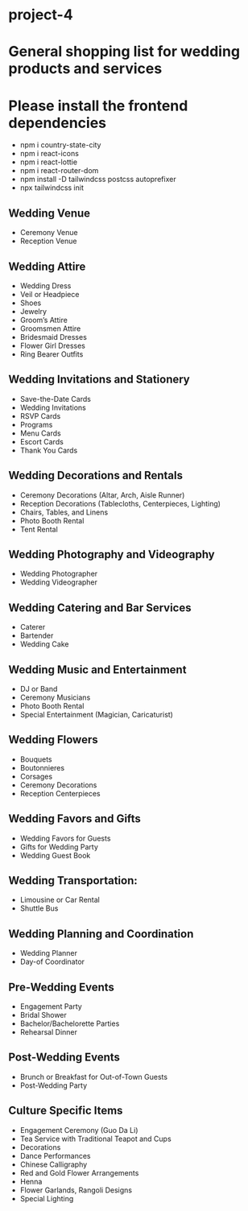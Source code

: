 # project-4

# General shopping list for wedding products and services

# Please install the frontend dependencies
- npm i country-state-city 
- npm i react-icons
- npm i react-lottie
- npm i react-router-dom
- npm install -D tailwindcss postcss autoprefixer
- npx tailwindcss init

## Wedding Venue
- Ceremony Venue
- Reception Venue

## Wedding Attire
- Wedding Dress
- Veil or Headpiece
- Shoes
- Jewelry
- Groom’s Attire
- Groomsmen Attire
- Bridesmaid Dresses
- Flower Girl Dresses
- Ring Bearer Outfits

## Wedding Invitations and Stationery
- Save-the-Date Cards
- Wedding Invitations
- RSVP Cards
- Programs
- Menu Cards
- Escort Cards
- Thank You Cards

## Wedding Decorations and Rentals
- Ceremony Decorations (Altar, Arch, Aisle Runner)
- Reception Decorations (Tablecloths, Centerpieces, Lighting)
- Chairs, Tables, and Linens
- Photo Booth Rental
- Tent Rental

## Wedding Photography and Videography
- Wedding Photographer
- Wedding Videographer

## Wedding Catering and Bar Services
- Caterer
- Bartender
- Wedding Cake

## Wedding Music and Entertainment
- DJ or Band
- Ceremony Musicians
- Photo Booth Rental
- Special Entertainment (Magician, Caricaturist)

## Wedding Flowers
- Bouquets
- Boutonnieres
- Corsages
- Ceremony Decorations
- Reception Centerpieces

## Wedding Favors and Gifts
- Wedding Favors for Guests
- Gifts for Wedding Party
- Wedding Guest Book

## Wedding Transportation:
- Limousine or Car Rental
- Shuttle Bus

## Wedding Planning and Coordination
- Wedding Planner
- Day-of Coordinator

## Pre-Wedding Events
- Engagement Party
- Bridal Shower
- Bachelor/Bachelorette Parties
- Rehearsal Dinner

## Post-Wedding Events
- Brunch or Breakfast for Out-of-Town Guests
- Post-Wedding Party

## Culture Specific Items
- Engagement Ceremony (Guo Da Li)
- Tea Service with Traditional Teapot and Cups
- Decorations
- Dance Performances
- Chinese Calligraphy
- Red and Gold Flower Arrangements
- Henna
- Flower Garlands, Rangoli Designs
- Special Lighting